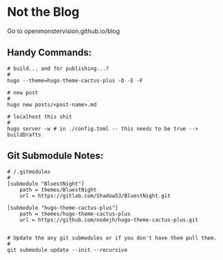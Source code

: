 Not the Blog
============

Go to openmonstervision.github.io/blog

Handy Commands:
--------------

    # build... and for publishing...?
    #
    hugo --theme=hugo-theme-cactus-plus -D -E -F

    # new post
    #
    hugo new posts/<post-name>.md

    # localhost this shit
    #
    hugo server -w # in ./config.toml -- this needs to be true --> buildDrafts


Git Submodule Notes:
-------------------

    # /.gitmodules
    #
    [submodule "BluestNight"]
    	path = themes/BluestNight
    	url = https://gitlab.com/Shadow53/BluestNight.git

    [submodule "hugo-theme-cactus-plus"]
    	path = themes/hugo-theme-cactus-plus
    	url = https://github.com/nodejh/hugo-theme-cactus-plus.git


    # Update the any git submodules or if you don't have them pull them.
    #
    git submodule update --init --recursive
